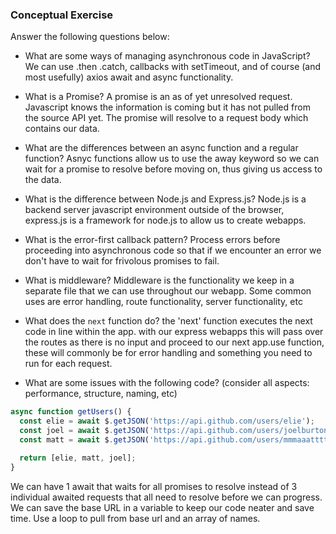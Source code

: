 ### Conceptual Exercise

Answer the following questions below:

- What are some ways of managing asynchronous code in JavaScript?
We can use .then .catch, callbacks with setTimeout, and of course (and most usefully) axios await and async functionality.

- What is a Promise?
A promise is an as of yet unresolved request.  Javascript knows the information is coming but it has not pulled from the source API yet.  The promise will resolve to a request body which contains our data.

- What are the differences between an async function and a regular function?
Asnyc functions allow us to use the away keyword so we can wait for a promise to resolve before moving on, thus giving us access to the data.

- What is the difference between Node.js and Express.js?
Node.js is a backend server javascript environment outside of the browser, express.js is a framework for node.js to allow us to create webapps.

- What is the error-first callback pattern?
Process errors before proceeding into asynchronous code so that if we encounter an error we don't have to wait for frivolous promises to fail.

- What is middleware?
Middleware is the functionality we keep in a separate file that we can use throughout our webapp.  Some common uses are error handling, route functionality, server functionality, etc

- What does the `next` function do?
the 'next' function executes the next code in line within the app.  with our express webapps this will pass over the routes as there is no input and proceed to our next app.use function, these will commonly be for error handling and something you need to run for each request.

- What are some issues with the following code? (consider all aspects: performance, structure, naming, etc)

```js
async function getUsers() {
  const elie = await $.getJSON('https://api.github.com/users/elie');
  const joel = await $.getJSON('https://api.github.com/users/joelburton');
  const matt = await $.getJSON('https://api.github.com/users/mmmaaatttttt');

  return [elie, matt, joel];
}
```

We can have 1 await that waits for all promises to resolve instead of 3 individual awaited requests that all need to resolve before we can progress.  We can save the base URL in a variable to keep our code neater and save time.  Use a loop to pull from base url and an array of names.
